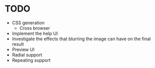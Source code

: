 # TODO
- CSS generation
    - Cross browser
- Implement the help UI
- Investigate the effects that blurring the image can have on the final result
- Preview UI
- Radial support
- Repeating support
